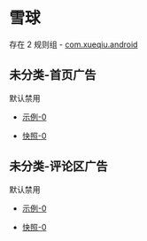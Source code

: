 # 雪球

存在 2 规则组 - [com.xueqiu.android](/src/apps/com.xueqiu.android.ts)

## 未分类-首页广告

默认禁用

- [示例-0](https://m.gkd.li/33366298/d05d1eec-cda5-4d37-a494-8eef7b7871dd)

- [快照-0](https://i.gkd.li/i/13388227)

## 未分类-评论区广告

默认禁用

- [示例-0](https://m.gkd.li/33366298/b223cc74-fd4f-45a2-89ab-4a18ddffc01c)

- [快照-0](https://i.gkd.li/i/13388361)
